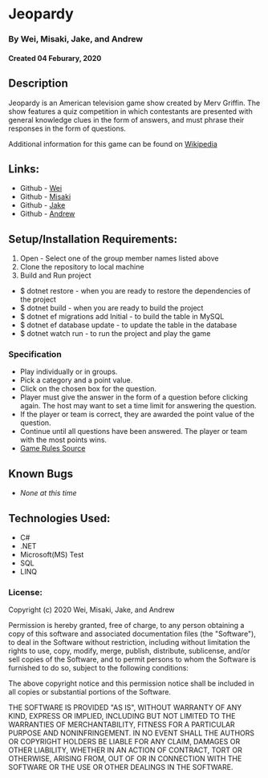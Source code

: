 # Jeopardy
### By Wei, Misaki, Jake, and Andrew
#### Created 04 Feburary, 2020

## Description  

Jeopardy is an American television game show created by Merv Griffin. The show features a quiz competition in which contestants are presented with general knowledge clues in the form of answers, and must phrase their responses in the form of questions.

Additional information for this game can be found on [Wikipedia](https://en.wikipedia.org/wiki/Jeopardy!)
 
## Links:

* Github - [Wei](https://github.com/weidai07/Jeopardy)
* Github - [Misaki](https://github.com/misakimichy/Jeopardy)
* Github - [Jake](https://github.com/JakeAsh22/Jeopardy)
* Github - [Andrew](https://github.com/abatesaccs/Jeopardy)

## Setup/Installation Requirements:

1. Open - Select one of the group member names listed above 
2. Clone the repository to local machine 
3. Build and Run project

  - $ dotnet restore - when you are ready to restore the dependencies of the project
  - $ dotnet build - when you are ready to build the project
  - $ dotnet ef migrations add Initial - to build the table in MySQL
  - $ dotnet ef database update - to update the table in the database 
  - $ dotnet watch run - to run the project and play the game 
  
### Specification

* Play individually or in groups.
* Pick a category and a point value.
* Click on the chosen box for the question.
* Player must give the answer in the form of a question before clicking again. The host may want to set a time limit for answering the question.
* If the player or team is correct, they are awarded the point value of the question. 
* Continue until all questions have been answered. The player or team with the most points wins.
* [Game Rules Source](https://www.iup.edu/teachingexcellence/reflective-practice/past-events/2008-09/sample-games-to-be-used-in-the-classroom/instructions-for-playing-jeopardy/) 

## Known Bugs

* _None at this time_

## Technologies Used:

* C#
* .NET
* Microsoft(MS) Test
* SQL
* LINQ 

### License:

Copyright (c) 2020 Wei, Misaki, Jake, and Andrew

Permission is hereby granted, free of charge, to any person obtaining a copy of this software and associated documentation files (the "Software"), to deal in the Software without restriction, including without limitation the rights to use, copy, modify, merge, publish, distribute, sublicense, and/or sell copies of the Software, and to permit persons to whom the Software is furnished to do so, subject to the following conditions:

The above copyright notice and this permission notice shall be included in all copies or substantial portions of the Software.

THE SOFTWARE IS PROVIDED "AS IS", WITHOUT WARRANTY OF ANY KIND, EXPRESS OR IMPLIED, INCLUDING BUT NOT LIMITED TO THE WARRANTIES OF MERCHANTABILITY, FITNESS FOR A PARTICULAR PURPOSE AND NONINFRINGEMENT. IN NO EVENT SHALL THE AUTHORS OR COPYRIGHT HOLDERS BE LIABLE FOR ANY CLAIM, DAMAGES OR OTHER LIABILITY, WHETHER IN AN ACTION OF CONTRACT, TORT OR OTHERWISE, ARISING FROM, OUT OF OR IN CONNECTION WITH THE SOFTWARE OR THE USE OR OTHER DEALINGS IN THE SOFTWARE.